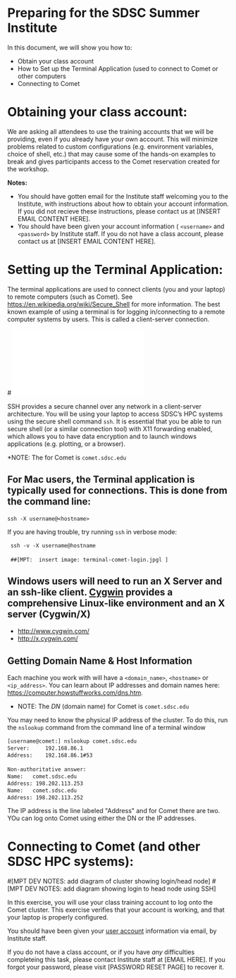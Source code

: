# Preparing for the SDSC Summer Institute

In this document, we will show you how to:
* Obtain your class account
* How to Set up the Terminal Application (used to connect to Comet or other computers
* Connecting to Comet

# Obtaining your class account:

We are asking all attendees to use the training accounts that we will be providing, even if you already have your own account. This will minimize problems related to custom configurations (e.g. environment variables, choice of shell, etc.) that may cause some of the hands-on examples to break and gives participants access to the Comet reservation created for the workshop.

**Notes:**
* You should have gotten email for the Institute staff welcoming you to the Institute, with instructions about how to obtain your account information. If you did not recieve these instructions, please contact us at [INSERT EMAIL CONTENT HERE].
* You should have been given your account information ( `<username>`  and `<password>` by Institute staff. If you do not have a class account, please contact us at [INSERT EMAIL CONTENT HERE].

# Setting up the Terminal Application:

The terminal applications are used to connect clients (you and your laptop) to remote computers (such as Comet). See https://en.wikipedia.org/wiki/Secure_Shell for more information. The best known example of using a terminal is for logging in/connecting to a remote computer systems by users. This is called a client-server connection.

#![client-server-connections](client-server-arch.pdf?raw=true)

SSH provides a secure channel over any network in a client-server architecture. You will be using your laptop to access SDSC’s HPC systems using the secure shell command `ssh`. It is essential that you be able to run secure shell (or a similar connection tool) with X11 forwarding enabled, which allows you to have data encryption and to launch windows applications (e.g. plotting, or a browser).

*NOTE: The *<hostname>* for Comet is `comet.sdsc.edu`

## For Mac users, the Terminal application is typically used for connections. This is done from the command line:

    ssh -X username@<hostname>

 If you are having trouble, try running `ssh` in verbose mode:

     ssh -v -X username@hostname

     ##[MPT:  insert image: terminal-comet-login.jpgl ]

## Windows users will need to run an X Server and an ssh-like client. [Cygwin](https://www.cygwin.com) provides a comprehensive Linux-like environment and an X server (Cygwin/X)

* http://www.cygwin.com/
* http://x.cygwin.com/


## Getting Domain Name & Host Information
Each machine you work with will have a `<domain_name>`,  `<hostname>` or `<ip_address>`. You can learn about IP addresses and domain names here: https://computer.howstuffworks.com/dns.htm.

* NOTE: The *DN* (domain name) for Comet is    `comet.sdsc.edu`

You may need to know the physical IP address of the cluster. To do this, run the `nslookup` command from the command line of a terminal window
```
[username@comet:] nslookup comet.sdsc.edu
Server:		192.168.86.1
Address:	192.168.86.1#53

Non-authoritative answer:
Name:	comet.sdsc.edu
Address: 198.202.113.253
Name:	comet.sdsc.edu
Address: 198.202.113.252
```

The IP address is the  line labeled "Address" and for Comet there are two. YOu can log onto Comet using either the DN or the IP addresses.



# Connecting to Comet (and other SDSC HPC systems):

#[MPT DEV NOTES:  add diagram of cluster showing login/head node]
#[MPT DEV NOTES:  add diagram showing login to head node using SSH]

In this exercise, you will use your class training account to log onto the Comet cluster. This exercise verifies that your account is working, and that your laptop is properly configured.

You should have been given your [user account](https://github.com/sdsc/sdsc-summer-institute-2018/blob/master/0_preparation/1_setting_up_accounts.md) information via email, by Institute staff.

If you do not have a class account, or if you have _any_ difficulties completeing this task, please contact Institute staff at [EMAIL HERE]. If you forgot your password, please visit [PASSWORD RESET PAGE] to recover it.

